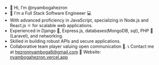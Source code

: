 - 👋 Hi, I’m @nyambogahezron
- 👀 I'm a Full Stack Software Engineeer 💻
- With advanced proficiency in JavaScript, specializing in Node.js and React.js ⚛️ for scalable web applications.
- Experienced in Django 🐍, Express.js, databases(MongoDB, sql), PHP 🐘 (Laravel), and networking.
- Skilled in building robust APIs and secure applications.
- Collaborative team player valuing open communication 👥.
📞 Contact me at hezronnyamboga6@gmail.com 
🚀 Website: [nyambogahezron.vercel.app](https://nyambogahezron.vercel.app/)




